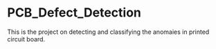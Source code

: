 # PCB_Defect_Detection
This is the project on detecting and classifying the anomaies in printed circuit board.
